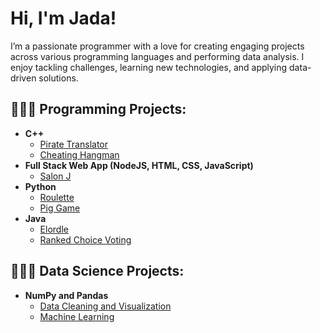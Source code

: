 <h1>Hi, I'm Jada!</h1>

<p>I’m a passionate programmer with a love for creating engaging projects across various programming languages and performing data analysis. I enjoy tackling challenges, learning new technologies, and applying data-driven solutions.</p>

<h2>👩🏽‍💻 Programming Projects:</h2>

- <b>C++</b>
  - [Pirate Translator](https://github.com/jadamoody1/PirateTranslator)
  - [Cheating Hangman](https://github.com/jadamoody1/CheatingHangman)
- <b>Full Stack Web App (NodeJS, HTML, CSS, JavaScript)</b>
  - [Salon J](https://github.com/jadamoody1/SalonJWebsite) 
- <b>Python</b>
  - [Roulette](https://github.com/jadamoody1/Roulette)
  - [Pig Game](https://github.com/jadamoody1/PigGame)
- <b>Java</b>
  - [Elordle](https://github.com/jadamoody1/Elordle)
  - [Ranked Choice Voting](https://github.com/jadamoody1/RankedChoiceVoting)



<h2>👩🏽‍🏫 Data Science Projects:</h2>

- <b>NumPy and Pandas</b>
  - [Data Cleaning and Visualization](https://github.com/jadamoody1/DataCleaningandVisualization)
  - [Machine Learning](https://github.com/jadamoody1/CheatingHangman)




<!--
**joshmadakor1/joshmadakor1** is a ✨ _special_ ✨ repository because its `README.md` (this file) appears on your GitHub profile.

Here are some ideas to get you started:

- 🔭 I’m currently working on ...
- 🌱 I’m currently learning ...
- 👯 I’m looking to collaborate on ...
- 🤔 I’m looking for help with ...
- 💬 Ask me about ...
- 📫 How to reach me: ...
- 😄 Pronouns: ...
- ⚡ Fun fact: ...
-->
